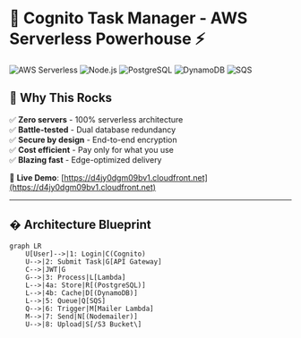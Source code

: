 # 🚀 Cognito Task Manager - AWS Serverless Powerhouse ⚡

![AWS Serverless](https://img.shields.io/badge/AWS-Serverless-orange?logo=amazon-aws&style=for-the-badge) 
![Node.js](https://img.shields.io/badge/Node.js-18.x-green?logo=node.js&style=for-the-badge) 
![PostgreSQL](https://img.shields.io/badge/PostgreSQL-RDS-blue?logo=postgresql&style=for-the-badge)
![DynamoDB](https://img.shields.io/badge/DynamoDB-NoSQL-yellow?logo=amazon-dynamodb&style=for-the-badge)
![SQS](https://img.shields.io/badge/SQS-Queue-purple?logo=amazon-sqs&style=for-the-badge)

## 🌟 Why This Rocks
✅ **Zero servers** - 100% serverless architecture  
✅ **Battle-tested** - Dual database redundancy  
✅ **Secure by design** - End-to-end encryption  
✅ **Cost efficient** - Pay only for what you use  
✅ **Blazing fast** - Edge-optimized delivery  

🔗 **Live Demo**: [https://d4jy0dgm09bv1.cloudfront.net](https://d4jy0dgm09bv1.cloudfront.net)

---

## � Architecture Blueprint
```mermaid
graph LR
    U[User]-->|1: Login|C(Cognito)
    U-->|2: Submit Task|G[API Gateway]
    C-->|JWT|G
    G-->|3: Process|L[Lambda]
    L-->|4a: Store|R[(PostgreSQL)]
    L-->|4b: Cache|D[(DynamoDB)]
    L-->|5: Queue|Q[SQS]
    Q-->|6: Trigger|M[Mailer Lambda]
    M-->|7: Send|N[(Nodemailer)]
    U-->|8: Upload|S[/S3 Bucket\]
